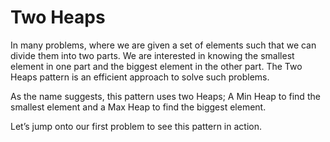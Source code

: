 # Two Heaps
In many problems, where we are given a set of elements such that we can divide them into two parts. We are interested in knowing the smallest element in one part and the biggest element in the other part. The Two Heaps pattern is an efficient approach to solve such problems.

As the name suggests, this pattern uses two Heaps; A Min Heap to find the smallest element and a Max Heap to find the biggest element.

Let’s jump onto our first problem to see this pattern in action.

